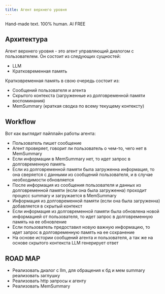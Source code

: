 ```yaml
---
title: Агент верхнего уровня
---
```


Hand-made text. 100% human. AI FREE 


## Архитектура

Агент верхнего уровня - это агент управляющий диалогом с пользователем. Он состоит из следующих сущностей:
- LLM
- Кратковременная память

Кратковременная память в свою очередь состоит из:
- Сообщений пользователя и агента
- Скрытого контекста (загруженные из долговременной памяти воспоминания)
- MemSummary (краткая сводка по всему текущему контексту)


## Workflow

Вот как выглядит пайплайн работы агента:
- Пользователь пишет сообщение
- Агент проверяет, говорит ли пользователь о чем-то, чего нет в MemSummary
- Если информации в MemSummary нет, то идет запрос в долговременную память
- Если из долговременной памяти была загруженна информация, то она сверяется с данными из сообщений пользователя, и в случае необходимости обновляется
- После информация из сообщения пользователя и данных из долговременной памяти (если она была загруженна) проходит процесс summary и загружается в MemSummary
- Информация из долговременной памяти (если она была загруженна) добавляется в скрытый контекст
- Если информация из долговременной памяти была обновлена новой информацией от пользователя, то идет запрос в долговременную память на ее обновление
- Если пользователь предоставил новую важную информацию, то идет запрос в долговременную память на ее сохранение
- На основе истории сообщений агента и пользователя, а так же на основе скрытого контекста LLM генерирует ответ



## ROAD MAP

- Реализовать диалог с llm, для обращения к бд и мем summary реализовать заглушку
- Реализовать http запросы к агенту
- Реализовать MemSummary



